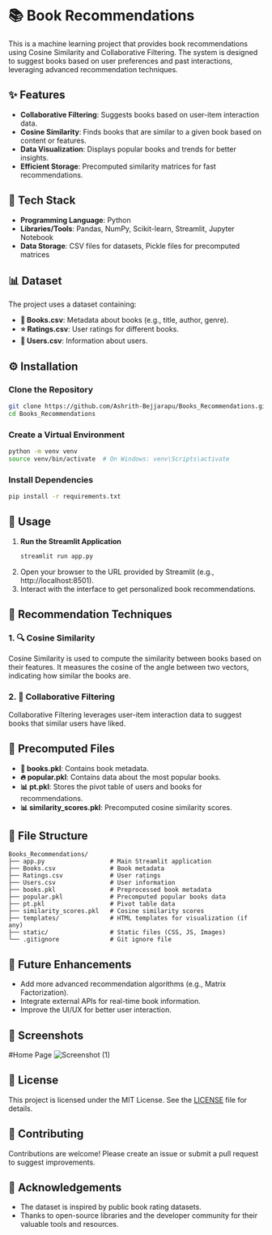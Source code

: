 # 📚 Book Recommendations

This is a machine learning project that provides book recommendations using Cosine Similarity and Collaborative Filtering. The system is designed to suggest books based on user preferences and past interactions, leveraging advanced recommendation techniques.
## ✨ Features
- **Collaborative Filtering**: Suggests books based on user-item interaction data.
- **Cosine Similarity**: Finds books that are similar to a given book based on content or features.
- **Data Visualization**: Displays popular books and trends for better insights.
- **Efficient Storage**: Precomputed similarity matrices for fast recommendations.

## 🔧 Tech Stack
- **Programming Language**: Python
- **Libraries/Tools**: Pandas, NumPy, Scikit-learn, Streamlit, Jupyter Notebook
- **Data Storage**: CSV files for datasets, Pickle files for precomputed matrices

## 📊 Dataset
The project uses a dataset containing:
- **📘 Books.csv**: Metadata about books (e.g., title, author, genre).
- **⭐ Ratings.csv**: User ratings for different books.
- **👤 Users.csv**: Information about users.

## ⚙ Installation

### Clone the Repository
```bash
git clone https://github.com/Ashrith-Bejjarapu/Books_Recommendations.git
cd Books_Recommendations
```

### Create a Virtual Environment
```bash
python -m venv venv
source venv/bin/activate  # On Windows: venv\Scripts\activate
```

### Install Dependencies
```bash
pip install -r requirements.txt
```

## 🚀 Usage

1. **Run the Streamlit Application**
   ```bash
   streamlit run app.py
   ```
2. Open your browser to the URL provided by Streamlit (e.g., http://localhost:8501).
3. Interact with the interface to get personalized book recommendations.

## 🧠 Recommendation Techniques

### 1. 🔍 Cosine Similarity
Cosine Similarity is used to compute the similarity between books based on their features. It measures the cosine of the angle between two vectors, indicating how similar the books are.

### 2. 🤝 Collaborative Filtering
Collaborative Filtering leverages user-item interaction data to suggest books that similar users have liked.

## 📂 Precomputed Files
- **📄 books.pkl**: Contains book metadata.
- **🔥 popular.pkl**: Contains data about the most popular books.
- **📊 pt.pkl**: Stores the pivot table of users and books for recommendations.
- **📊 similarity_scores.pkl**: Precomputed cosine similarity scores.

## 📁 File Structure

```
Books_Recommendations/
├── app.py                  # Main Streamlit application
├── Books.csv               # Book metadata
├── Ratings.csv             # User ratings
├── Users.csv               # User information
├── books.pkl               # Preprocessed book metadata
├── popular.pkl             # Precomputed popular books data
├── pt.pkl                  # Pivot table data
├── similarity_scores.pkl   # Cosine similarity scores
├── templates/              # HTML templates for visualization (if any)
├── static/                 # Static files (CSS, JS, Images)
└── .gitignore              # Git ignore file
```

## 🌟 Future Enhancements
- Add more advanced recommendation algorithms (e.g., Matrix Factorization).
- Integrate external APIs for real-time book information.
- Improve the UI/UX for better user interaction.

## 📸 Screenshots

#Home Page
![Screenshot (1)](https://github.com/user-attachments/assets/3daff1fc-2af8-42d7-96a9-0f379ec7c9ca)


## 📜 License
This project is licensed under the MIT License. See the [LICENSE](LICENSE) file for details.

## 🤝 Contributing
Contributions are welcome! Please create an issue or submit a pull request to suggest improvements.

## 🙌 Acknowledgements
- The dataset is inspired by public book rating datasets.
- Thanks to open-source libraries and the developer community for their valuable tools and resources.

